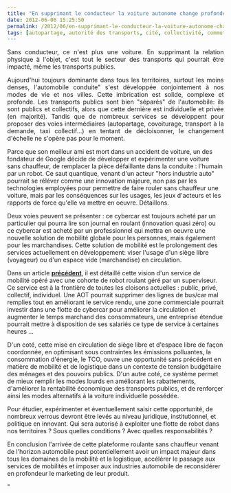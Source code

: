 ```yaml
---
title: "En supprimant le conducteur la voiture autonome change profondément le secteur des mobilités"
date: 2012-06-06 15:25:50
permalink: /2012/06/en-supprimant-le-conducteur-la-voiture-autonome-change-profondement-le-secteur-des-mobilites.html
tags: [autopartage, autorité des transports, cité, collectivité, commuter, confiance, congestion, connectivité, donnée data, économie du quaternaire, Efficacité énergétique, Infrastructure, innovation, intelligence collective, internet, internet des objets, management de la mobilité, partage de la voirie, qualité de l'air, Service de mobilité, TIC, yield management]
---
```


<p style="text-align: justify">Sans conducteur, ce n'est plus une voiture. En supprimant la relation physique à l'objet, c'est tout le secteur des transports qui pourrait être impacté, même les transports publics.</p> <p style="text-align: justify">Aujourd'hui toujours dominante dans tous les territoires, surtout les moins denses, l'automobile conduite" s'est développée conjointement à nos modes de vie et nos villes. Cette imbrication est solide, complexe et profonde. Les transports publics sont bien "séparés" de l'automobile: ils sont publics et collectifs, alors que cette dernière est individuelle et privée (en majorité). Tandis que de nombreux services se développent pour proposer des voies intermédiaires (autopartage, covoiturage, transport à la demande, taxi collectif...) en tentant de décloisonner, le changement d'échelle ne s'opère pas pour le moment. </p>  <!--more-->   <p style=""text-align: justify"">Parce que son meilleur ami est mort dans un accident de voiture, un des fondateur de Google décide de développer et expérimenter une voiture sans chauffeur, de remplacer la pièce défaillante dans la conduite : l'humain par un robot. Ce saut quantique, venant d'un acteur "hors industrie auto" pourrait se réléver comme une innovation majeure, non pas par les technologies employées pour permettre de faire rouler sans chauffeur une voiture, mais par les conséquences sur les usages, les jeux d'acteurs et les rapports de force qu'elle va mettre en oeuvre. Détaillons.</p> <p style=""text-align: justify"">Deux voies peuvent se présenter : ce cybercar est toujours acheté par un particulier qui pourra lire son journal en roulant (innovation quasi zéro) ou ce cybercar est acheté par un professionnel qui mettra en oeuvre une nouvelle solution de mobilité globale pour les personnes, mais également pour les marchandises. Cette solution de mobilité est le prolongement des services actuellement en développement: viser l'usage d'un siège libre (voyageur) ou d'un espace vide (marchandise) en circulation.</p> <p style=""text-align: justify"">Dans un article <a href="https://gabrielplassat.github.io/transportsdufutur/2012/04/nos-systemes-de-transport-et-la-revolution-numerique-pourquoi-cela-va-tout-changer.html"" target=""_blank""><strong>précédent</strong></a>, il est détaillé cette vision d'un service de mobilité opéré avec une cohorte de robot roulant géré par un superviseur. Ce service est à la frontière de toutes les cloisons actuelles : public, privé, collectif, individuel. Une AOT pourrait supprimer des lignes de bus/car mal remplies tout en améliorant le service rendu, une zone commerciale pourrait investir dans une flotte de cybercar pour améliorer la circulation et augmenter le temps marchand des consommateurs, une entreprise étendue pourrait mettre à disposition de ses salariés ce type de service à certaines heures ...</p> <p style=""text-align: justify"">D'un coté, cette mise en circulation de siège libre et d'espace libre de façon coordonnée, en optimisant sous contraintes les émissions polluantes, la consommation d'énergie, le TCO, ouvre une opportunité sans précédent en matière de mobilité et de logistique dans un contexte de tension budgétaire des ménages et des pouvoirs publics. D'un autre coté, ce système permet de mieux remplir les modes lourds en améliorant les rabattements, d'améliorer la rentabilité économique des transports publics, et de renforçer ainsi les modes alternatifs à la voiture individuelle possédée.</p> <p style=""text-align: justify"">Pour étudier, expérimenter et éventuellement saisir cette opportunité, de nombreux verrous devront être levés au niveau juridique, institutionnel, et politique en innovant. Qui sera autorisé à exploiter une flotte de robot dans nos territoires ? Sous quelles conditions ? Avec quelles responsabilités ? </p> <p style=""text-align: justify"">En conclusion l'arrivée de cette plateforme roulante sans chauffeur venant de l'horizon automobile peut potentiellement avoir un impact majeur dans tous les domaines de la mobilité et la logistique, accélérer le passage aux services de mobilités et imposer aux industries automobile de reconsidérer en profondeur le marketing de leur produit.</p>"
